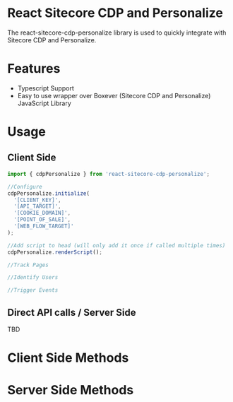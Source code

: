 # React Sitecore CDP and Personalize

The react-sitecore-cdp-personalize library is used to quickly integrate with Sitecore CDP and Personalize.

# Features

- Typescript Support
- Easy to use wrapper over Boxever (Sitecore CDP and Personalize) JavaScript Library

# Usage

## Client Side

```js
import { cdpPersonalize } from 'react-sitecore-cdp-personalize';

//Configure
cdpPersonalize.initialize(
  '[CLIENT_KEY]',
  '[API_TARGET]',
  '[COOKIE_DOMAIN]',
  '[POINT_OF_SALE]',
  '[WEB_FLOW_TARGET]'
);

//Add script to head (will only add it once if called multiple times)
cdpPersonalize.renderScript();

//Track Pages

//Identify Users

//Trigger Events
```

## Direct API calls / Server Side

TBD

# Client Side Methods

# Server Side Methods
